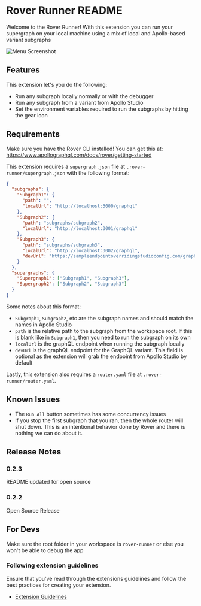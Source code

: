 # Rover Runner README
Welcome to the Rover Runner! With this extension you can run your supergraph on your local machine using a mix of local and Apollo-based variant subgraphs

![Menu Screenshot](https://github.com/dowjones/rover-runner/blob/main/media/menuScreenshot.png)
 
## Features

This extension let's you do the following:
- Run any subgraph locally normally or with the debugger
- Run any subgraph from a variant from Apollo Studio
- Set the environment variables required to run the subgraphs by hitting the gear icon

## Requirements

Make sure you have the Rover CLI installed! You can get this at: https://www.apollographql.com/docs/rover/getting-started

This extension requires a `supergraph.json` file at `.rover-runner/supergraph.json` with the following format:
``` json
{
  "subgraphs": {
    "Subgraph1": {
      "path": "",
      "localUrl": "http://localhost:3000/graphql"
    },
    "Subgraph2": {
      "path": "subgraphs/subgraph2",
      "localUrl": "http://localhost:3001/graphql"
    },
    "Subgraph3": {
      "path": "subgraphs/subgraph3",
      "localUrl": "http://localhost:3002/graphql",
      "devUrl": "https://sampleendpointoverridingstudioconfig.com/graphql"
    }
  },
  "supergraphs": {
    "Supergraph1": ["Subgraph1", "Subgraph3"],
    "Supergraph2": ["Subgraph2", "Subgraph3"]
  }
}
```
Some notes about this format:
- `Subgraph1`, `Subgraph2`, etc are the subgraph names and should match the names in Apollo Studio
- `path` is the relative path to the subgraph from the workspace root. If this is blank like in `Subgraph1`, then you need to run the subgraph on its own 
- `localUrl` is the graphQL endpoint when running the subgraph locally
- `devUrl` is the graphQL endpoint for the GraphQL variant. This field is optional as the extension will grab the endpoint from Apollo Studio by default

Lastly, this extension also requires a `router.yaml` file at `.rover-runner/router.yaml`.

## Known Issues

- The `Run All` button sometimes has some concurrency issues
- If you stop the first subgraph that you ran, then the whole router will shut down. This is an intentional behavior done by Rover and there is nothing we can do about it.

## Release Notes

### 0.2.3

README updated for open source

### 0.2.2

Open Source Release

## For Devs

Make sure the root folder in your workspace is `rover-runner` or else you won't be able to debug the app

### Following extension guidelines

Ensure that you've read through the extensions guidelines and follow the best practices for creating your extension.

* [Extension Guidelines](https://code.visualstudio.com/api/references/extension-guidelines)
